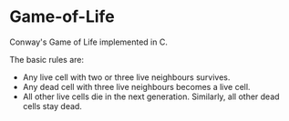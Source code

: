 # Game-of-Life
Conway's Game of Life implemented in C.

The basic rules are:

- Any live cell with two or three live neighbours survives.
- Any dead cell with three live neighbours becomes a live cell.
- All other live cells die in the next generation. Similarly, all other dead cells stay dead.
